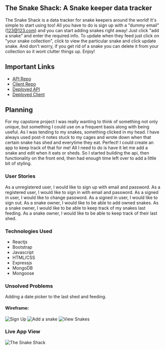 ## The Snake Shack: A Snake keeper data tracker

The Snake Shack is a data tracker for snake keepers around the world! It's simple
to start using too! All you have to do is sign up with a "dummy email"(123@123.com)
and you can start adding snakes right away! Just click "add a snake" and enter the required
info. To update when they feed just click on "your snake collection", click to view
the particular snake and click update snake. And don't worry, if you get rid of a snake you can delete it from your collection so it wont clutter things up. Enjoy!


## Important Links

- [API Repo](https://github.com/TheLog1/the-snake-shack-api)
- [Client Repo](https://github.com/TheLog1/the-snake-shack)
- [Deployed API](https://peaceful-wave-30757.herokuapp.com/)
- [Deployed Client](https://thelog1.github.io/the-snake-shack/#/)

## Planning

For my capstone project I was really wanting to think of something not only unique,
but something I could use on a frequent basis along with being useful. As I was tending to
my snakes, something clicked in my head. I have always used post-it notes stuck to my
cages and wrote down when that certain snake has shed and everytime they eat. Perfect! I
could create an app to keep track of that for me! All I need to do is have it let me add a
snake and edit when it eats or sheds. So I started building the api, then functionality on
the front end, then had enough time left over to add a little bit of styling.

### User Stories

As a unregistered user, I would like to sign up with email and password.
As a registered user, I would like to sign in with email and password.
As a signed in user, I would like to change password.
As a signed in user, I would like to sign out.
As a snake owner, I would like to be able to add owned snakes.
As a snake owner, I would like to be able to keep track of my snakes last feeding.
As a snake owner, I would like to be able to keep track of their last shed.

### Technologies Used

- Reactjs
- Bootstrap
- Javascript
- HTML/CSS
- Expressjs
- MongoDB
- Mongoose

### Unsolved Problems


Adding a date picker to the last shed and feeding.


#### Wireframe:
<img alt="Sign Up" src="https://i.imgur.com/8LDr6sy.png">
<img alt="Add a snake" src="https://i.imgur.com/gf9Cpp4.png">
<img alt="View Snakes" src="https://i.imgur.com/Fk40fk7.png">

### Live App View
<img alt="The Snake Shack" src="https://i.imgur.com/2pywnVH.png">
